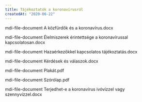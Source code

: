 ```yaml
---
title: Tájékoztatók a koronavírusról
createdAt: "2020-06-22"
---
```



<v-icon>mdi-file-document</v-icon>
A közfürdők és a koronavírus.docx</br>

<mybutton mhref="/downloads/korona/kozfurdok.docx" micon="mdi-cloud-download" mtarget="_self"></mybutton>

<v-divider class="mt-5 mb-5"></v-divider>

<v-icon>mdi-file-document</v-icon>
Élelmiszerek érintettsége a koronavírussal kapcsolatosan.docx</br>

<mybutton mhref="/downloads/korona/elelmiszerek.docx" micon="mdi-cloud-download" mtarget="_self"></mybutton>

<v-divider class="mt-5 mb-5"></v-divider>

<v-icon>mdi-file-document</v-icon>
Hazaérkezőkkel kapcsolatos tájékoztatás.docx</br>

<mybutton mhref="/downloads/korona/hazaerkezok.docx" micon="mdi-cloud-download" mtarget="_self"></mybutton>

<v-divider class="mt-5 mb-5"></v-divider>

<v-icon>mdi-file-document</v-icon>
Kérdések és válaszok.docx</br>

<mybutton mhref="/downloads/korona/kerdesek.docx" micon="mdi-cloud-download" mtarget="_self"></mybutton>

<v-divider class="mt-5 mb-5"></v-divider>

<v-icon>mdi-file-document</v-icon>
Plakát.pdf</br>

<mybutton mhref="/downloads/korona/plakat.pdf" micon="mdi-file-pdf" mtarget="_blank"></mybutton>

<v-divider class="mt-5 mb-5"></v-divider>

<v-icon>mdi-file-document</v-icon>
Szórólap.pdf</br>

<mybutton mhref="/downloads/korona/szorolap.pdf" micon="mdi-file-pdf" mtarget="_blank"></mybutton>

<v-divider class="mt-5 mb-5"></v-divider>

<v-icon>mdi-file-document</v-icon>
Terjedhet-e a koronavírus ivóvízzel vagy szennyvízzel.docx</br>

<mybutton mhref="/downloads/korona/ivoviz.docx" micon="mdi-cloud-download" mtarget="_self"></mybutton>

<v-divider class="mt-5 mb-5"></v-divider>
